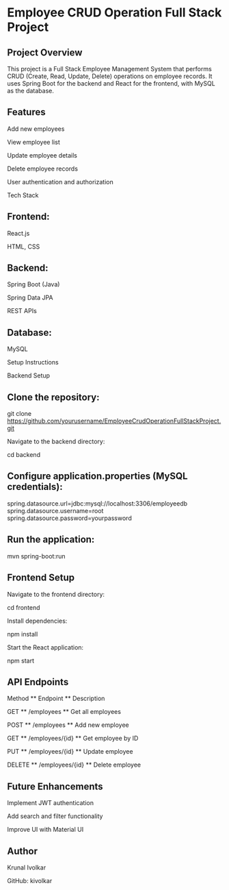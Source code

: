 
# Employee CRUD Operation Full Stack Project

## Project Overview

This project is a Full Stack Employee Management System that performs CRUD (Create, Read, Update, Delete) operations on employee records. It uses Spring Boot for the backend and React for the frontend, with MySQL as the database.

## Features

Add new employees

View employee list

Update employee details

Delete employee records

User authentication and authorization

Tech Stack

## Frontend:

React.js

HTML, CSS


## Backend:

Spring Boot (Java)

Spring Data JPA

REST APIs

## Database:

MySQL

Setup Instructions

Backend Setup

## Clone the repository:

git clone https://github.com/yourusername/EmployeeCrudOperationFullStackProject.git

Navigate to the backend directory:

cd backend

## Configure application.properties (MySQL credentials):

spring.datasource.url=jdbc:mysql://localhost:3306/employeedb
spring.datasource.username=root
spring.datasource.password=yourpassword

## Run the application:

mvn spring-boot:run

## Frontend Setup

Navigate to the frontend directory:

cd frontend

Install dependencies:

npm install

Start the React application:

npm start

## API Endpoints

Method    **          Endpoint         **       Description

GET       **          /employees       **      Get all employees

POST      **          /employees       **       Add new employee

GET       **          /employees/{id}  **       Get employee by ID

PUT       **          /employees/{id}   **      Update employee

DELETE     **         /employees/{id}   **      Delete employee

## Future Enhancements

Implement JWT authentication

Add search and filter functionality

Improve UI with Material UI

## Author

Krunal Ivolkar

GitHub: kivolkar